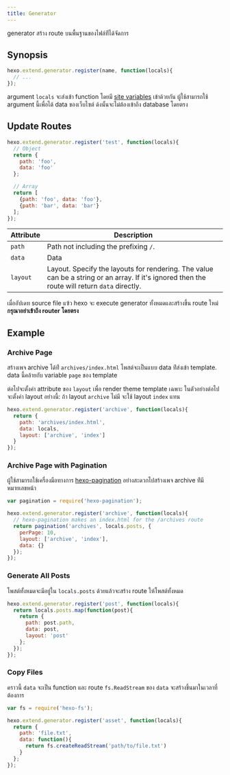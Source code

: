 ```yaml
---
title: Generator
---
```

generator สร้าง route บนพื้นฐานของไฟล์ท่ีได้จัดการ

## Synopsis

``` js
hexo.extend.generator.register(name, function(locals){
  // ...
});
```

argument `locals` จะส่งเข้า function โดยมี [site variables](../docs/variables.html#Site-Variables) เข้าด้วยกัน ผู้ใช้สามารถใช้ argument นี้เพื่อได้ data ของเว็บไซต์ ด้งนั้นจะไม่ต้องเข้าถึง database โดยตรง

## Update Routes

``` js
hexo.extend.generator.register('test', function(locals){
  // Object
  return {
    path: 'foo',
    data: 'foo'
  };

  // Array
  return [
    {path: 'foo', data: 'foo'},
    {path: 'bar', data: 'bar'}
  ];
});
```

Attribute | Description
--- | ---
`path` | Path not including the prefixing `/`.
`data` | Data
`layout` | Layout. Specify the layouts for rendering. The value can be a string or an array. If it's ignored then the route will return `data` directly.

เมื่ออัปเดท source file แฃ้ว hexo จะ execute generator ทั้งหมดและสร้างขึ้น route ใหม่ **กรุณาอย่าเข้าถึง router โดยตรง**

## Example

### Archive Page

สร้างเพจ archive ได้ท่ี `archives/index.html`  โพสต์จะเป็นแบบ  data ท่ีส่งเข้า template. data นี้คล้ายกับ variable `page` ของ template

ต่อไปจะตั้งค่า attribute ของ `layout` เพื่อ render theme template เฉพาะ ในตัวอย่างต่อไปจะตั้งค่า layout อย่างนี้: ถ้า layout  `archive` ไม่มี จะใช้ layout `index` แทน

``` js
hexo.extend.generator.register('archive', function(locals){
  return {
    path: 'archives/index.html',
    data: locals,
    layout: ['archive', 'index']
  }
});
```

### Archive Page with Pagination

ผู้ใช้สามารถใช้เครื่องมือทางการ [hexo-pagination] อย่างสะดวกไปสร้างเพจ archive ท่ีมีหมายเลขหน้า

``` js
var pagination = require('hexo-pagination');

hexo.extend.generator.register('archive', function(locals){
  // hexo-pagination makes an index.html for the /archives route
  return pagination('archives', locals.posts, {
    perPage: 10,
    layout: ['archive', 'index'],
    data: {}
  });
});
```

### Generate All Posts

โพสต์ทั้งหมดจะมีอยู่ใน `locals.posts` ด้วยแล้วจะสร้าง route ให้โพสต์ทั้งหมด

``` js
hexo.extend.generator.register('post', function(locals){
  return locals.posts.map(function(post){
    return {
      path: post.path,
      data: post,
      layout: 'post'
    };
  });
});
```

### Copy Files

คราวนี้  `data` จะเป็น function และ route `fs.ReadStream` ของ `data` จะสร้างขึ้นมาในเวลาที่ต้องการ

``` js
var fs = require('hexo-fs');

hexo.extend.generator.register('asset', function(locals){
  return {
    path: 'file.txt',
    data: function(){
      return fs.createReadStream('path/to/file.txt')
    }
  };
});
```

[hexo-pagination]: https://github.com/hexojs/hexo-pagination
